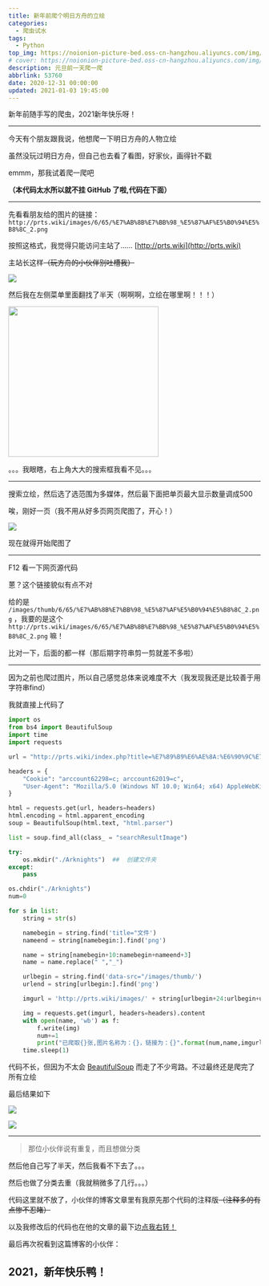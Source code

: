 ```yaml
---
title: 新年前爬个明日方舟的立绘
categories:
  - 爬虫试水
tags:
  - Python
top_img: https://noionion-picture-bed.oss-cn-hangzhou.aliyuncs.com/img/ark.png
# cover: https://noionion-picture-bed.oss-cn-hangzhou.aliyuncs.com/img/ark.png
description: 元旦前一天爬一爬
abbrlink: 53760
date: 2020-12-31 00:00:00
updated: 2021-01-03 19:45:00
---
```

新年前随手写的爬虫，2021新年快乐呀！

--------

今天有个朋友跟我说，他想爬一下明日方舟的人物立绘

虽然没玩过明日方舟，但自己也去看了看图，好家伙，画得针不戳

emmm，那我试着爬一爬吧

**（本代码太水所以就不挂 GitHub 了啦,代码在下面）**

--------

先看看朋友给的图片的链接：`http://prts.wiki/images/6/65/%E7%AB%8B%E7%BB%98_%E5%87%AF%E5%B0%94%E5%B8%8C_2.png`

按照这格式，我觉得只能访问主站了…… [http://prts.wiki](http://prts.wiki)

主站长这样~~（玩方舟的小伙伴别吐槽我）~~

![](https://noionion-picture-bed.oss-cn-hangzhou.aliyuncs.com/img/20201230232636.png)

然后我在左侧菜单里面翻找了半天（啊啊啊，立绘在哪里啊！！！）

<img src="https://cdn.jsdelivr.net/gh/NotFoundNEKKO/BQBTwT@1.0/真叫人质壁分离.jpg" width="300" height="300">

。。。我眼瞎，右上角大大的搜索框我看不见。。。

--------

搜索立绘，然后选了选范围为多媒体，然后最下面把单页最大显示数量调成500

唉，刚好一页（我不用从好多页网页爬图了，开心！）

![](https://noionion-picture-bed.oss-cn-hangzhou.aliyuncs.com/img/20201230233429.png)

现在就得开始爬图了

-------

F12 看一下网页源代码

蒽？这个链接貌似有点不对

给的是 `/images/thumb/6/65/%E7%AB%8B%E7%BB%98_%E5%87%AF%E5%B0%94%E5%B8%8C_2.png` ，我要的是这个 `http://prts.wiki/images/6/65/%E7%AB%8B%E7%BB%98_%E5%87%AF%E5%B0%94%E5%B8%8C_2.png` 嘛！

比对一下，后面的都一样（那后期字符串剪一剪就差不多啦）

-------

因为之前也爬过图片，所以自己感觉总体来说难度不大（我发现我还是比较善于用字符串find）

我就直接上代码了

```python
import os
from bs4 import BeautifulSoup
import time
import requests

url = "http://prts.wiki/index.php?title=%E7%89%B9%E6%AE%8A:%E6%90%9C%E7%B4%A2&limit=500&offset=0&profile=images&search=%E7%AB%8B%E7%BB%98"

headers = {
    "Cookie": "arccount62298=c; arccount62019=c",
    "User-Agent": "Mozilla/5.0 (Windows NT 10.0; Win64; x64) AppleWebKit/537.36 (KHTML, like Gecko) Chrome/87.0.4280.88 Safari/537.36 Edg/87.0.664.66"
}

html = requests.get(url, headers=headers)
html.encoding = html.apparent_encoding
soup = BeautifulSoup(html.text, "html.parser")

list = soup.find_all(class_ = "searchResultImage")

try:
    os.mkdir("./Arknights")  ##  创建文件夹
except:
    pass

os.chdir("./Arknights")
num=0

for s in list:
    string = str(s)

    namebegin = string.find('title="文件')
    nameend = string[namebegin:].find('png')

    name = string[namebegin+10:namebegin+nameend+3]
    name = name.replace(" ","_")

    urlbegin = string.find('data-src="/images/thumb/')
    urlend = string[urlbegin:].find('png')

    imgurl = 'http://prts.wiki/images/' + string[urlbegin+24:urlbegin+urlend+3]

    img = requests.get(imgurl, headers=headers).content
    with open(name, 'wb') as f:
        f.write(img)
        num+=1
        print("已爬取{}张,图片名称为：{}，链接为：{}".format(num,name,imgurl))
    time.sleep(1)

```

代码不长，但因为不太会 [BeautifulSoup](https://beautifulsoup.readthedocs.io/zh_CN/v4.4.0/#) 而走了不少弯路。不过最终还是爬完了所有立绘

最后结果如下

![](https://noionion-picture-bed.oss-cn-hangzhou.aliyuncs.com/img/20201230234602.png)

![](https://noionion-picture-bed.oss-cn-hangzhou.aliyuncs.com/img/20201230234715.png)

--------

> 那位小伙伴说有重复，而且想做分类

然后他自己写了半天，然后我看不下去了。。。

然后也做了分类去重（我就稍微多了几行。。。）

代码这里就不放了，小伙伴的博客文章里有我原先那个代码的注释版~~（注释多的有点惨不忍睹）~~

以及我修改后的代码也在他的文章的最下边[点我右转！](https://heart-of-engine.github.io/posts/fccf.html)

最后再次祝看到这篇博客的小伙伴：

## 2021，新年快乐鸭！

